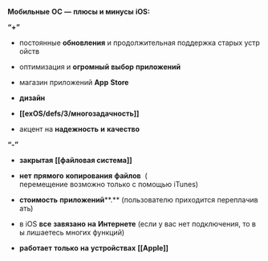 **Мобильные** **ОС** **—** **плюсы и минусы** **iOS:**

**“+”**


- постоянные **обновления** и продолжительная поддержка старых устройств
    
- оптимизация и **огромный** **выбор** **приложений**
    
- магазин приложений **App** **Store**
    

-   **дизайн**
    
-   **[[exOS/defs/3/многозадачность]]**
    

- акцент на **надежность** **и** **качество**
    
**“-”**
-   **закрытая** **[[файловая система]]**
    

-  **нет** **прямого** **копирования** **файлов**  (  перемещение возможно только с помощью iTunes)
    
- **стоимость** **приложений****.** (пользователю приходится переплачивать)
    
- в iOS **все** **завязано** **на** **Интернете** (если у вас нет подключения, то вы лишаетесь многих функций)
    

- **работает** **только** **на** **устройствах** **[[Apple]]**